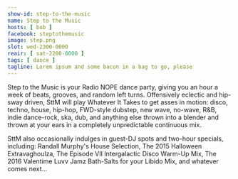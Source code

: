 ```yaml
---
show-id: step-to-the-music
name: Step to the Music
hosts: [ bob ]
facebook: steptothemusic
image: step.png
slot: wed-2300-0000
reair: [ sat-2200-0000 ]
tags: [ dance ]
tagline: Lorem ipsum and some bacon in a bag to go, please
---
```


Step to the Music is your Radio NOPE dance party, giving you an hour a week of beats, grooves, and random left turns. Offensively eclectic and hip-sway driven, SttM will play Whatever It Takes to get asses in motion: disco, techno, house, hip-hop, FWD-style dubstep, new wave, no-wave, R&B, indie dance-rock, ska, dub, and anything else thrown into a blender and thrown at your ears in a completely unpredictable continuous mix.

SttM also occasionally indulges in guest-DJ spots and two-hour specials, including: Randall Murphy's House Selection, The 2015 Halloween Extravaghoulza, The Episode VII Intergalactic Disco Warm-Up Mix, The 2016 Valentime Luvv Jamz Bath-Salts for your Libido Mix, and whatever comes next...


